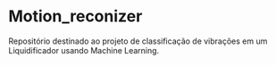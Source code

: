 # Motion_reconizer
Repositório destinado ao projeto de classificação de vibrações em um Liquidificador usando Machine Learning.

